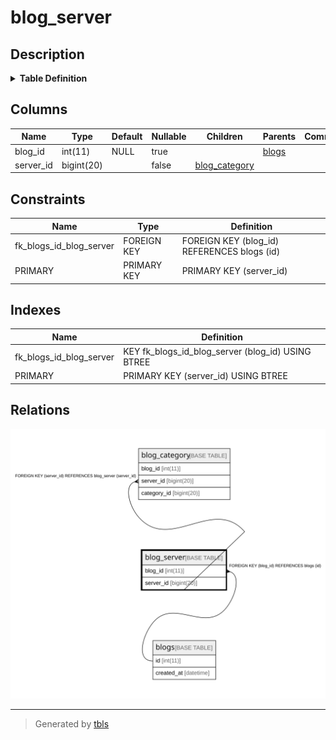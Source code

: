 # blog_server

## Description

<details>
<summary><strong>Table Definition</strong></summary>

```sql
CREATE TABLE `blog_server` (
  `blog_id` int(11) DEFAULT NULL,
  `server_id` bigint(20) NOT NULL,
  PRIMARY KEY (`server_id`),
  KEY `fk_blogs_id_blog_server` (`blog_id`),
  CONSTRAINT `fk_blogs_id_blog_server` FOREIGN KEY (`blog_id`) REFERENCES `blogs` (`id`) ON DELETE CASCADE ON UPDATE CASCADE
) ENGINE=InnoDB DEFAULT CHARSET=utf8mb4
```

</details>

## Columns

| Name | Type | Default | Nullable | Children | Parents | Comment |
| ---- | ---- | ------- | -------- | -------- | ------- | ------- |
| blog_id | int(11) | NULL | true |  | [blogs](blogs.md) |  |
| server_id | bigint(20) |  | false | [blog_category](blog_category.md) |  |  |

## Constraints

| Name | Type | Definition |
| ---- | ---- | ---------- |
| fk_blogs_id_blog_server | FOREIGN KEY | FOREIGN KEY (blog_id) REFERENCES blogs (id) |
| PRIMARY | PRIMARY KEY | PRIMARY KEY (server_id) |

## Indexes

| Name | Definition |
| ---- | ---------- |
| fk_blogs_id_blog_server | KEY fk_blogs_id_blog_server (blog_id) USING BTREE |
| PRIMARY | PRIMARY KEY (server_id) USING BTREE |

## Relations

![er](blog_server.svg)

---

> Generated by [tbls](https://github.com/k1LoW/tbls)

